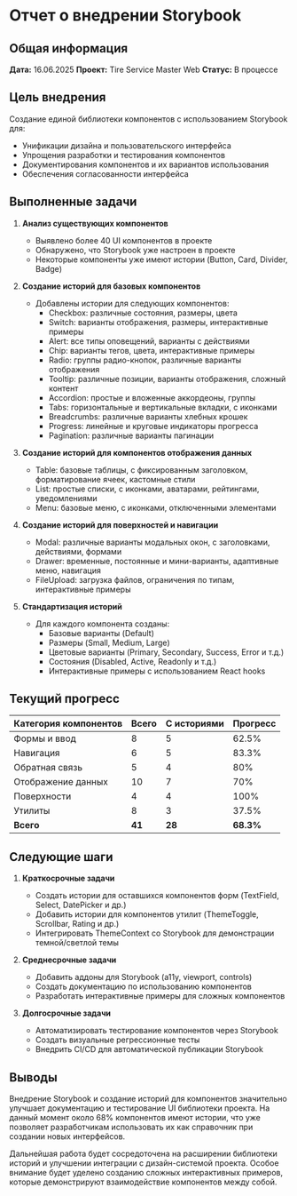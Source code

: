 # Отчет о внедрении Storybook

## Общая информация

**Дата:** 16.06.2025
**Проект:** Tire Service Master Web
**Статус:** В процессе

## Цель внедрения

Создание единой библиотеки компонентов с использованием Storybook для:
- Унификации дизайна и пользовательского интерфейса
- Упрощения разработки и тестирования компонентов
- Документирования компонентов и их вариантов использования
- Обеспечения согласованности интерфейса

## Выполненные задачи

1. **Анализ существующих компонентов**
   - Выявлено более 40 UI компонентов в проекте
   - Обнаружено, что Storybook уже настроен в проекте
   - Некоторые компоненты уже имеют истории (Button, Card, Divider, Badge)

2. **Создание историй для базовых компонентов**
   - Добавлены истории для следующих компонентов:
     - Checkbox: различные состояния, размеры, цвета
     - Switch: варианты отображения, размеры, интерактивные примеры
     - Alert: все типы оповещений, варианты с действиями
     - Chip: варианты тегов, цвета, интерактивные примеры
     - Radio: группы радио-кнопок, различные варианты отображения
     - Tooltip: различные позиции, варианты отображения, сложный контент
     - Accordion: простые и вложенные аккордеоны, группы
     - Tabs: горизонтальные и вертикальные вкладки, с иконками
     - Breadcrumbs: различные варианты хлебных крошек
     - Progress: линейные и круговые индикаторы прогресса
     - Pagination: различные варианты пагинации

3. **Создание историй для компонентов отображения данных**
   - Table: базовые таблицы, с фиксированным заголовком, форматирование ячеек, кастомные стили
   - List: простые списки, с иконками, аватарами, рейтингами, уведомлениями
   - Menu: базовые меню, с иконками, отключенными элементами

4. **Создание историй для поверхностей и навигации**
   - Modal: различные варианты модальных окон, с заголовками, действиями, формами
   - Drawer: временные, постоянные и мини-варианты, адаптивные меню, навигация
   - FileUpload: загрузка файлов, ограничения по типам, интерактивные примеры

5. **Стандартизация историй**
   - Для каждого компонента созданы:
     - Базовые варианты (Default)
     - Размеры (Small, Medium, Large)
     - Цветовые варианты (Primary, Secondary, Success, Error и т.д.)
     - Состояния (Disabled, Active, Readonly и т.д.)
     - Интерактивные примеры с использованием React hooks

## Текущий прогресс

| Категория компонентов | Всего | С историями | Прогресс |
|-----------------------|-------|-------------|----------|
| Формы и ввод          | 8     | 5           | 62.5%    |
| Навигация             | 6     | 5           | 83.3%    |
| Обратная связь        | 5     | 4           | 80%      |
| Отображение данных    | 10    | 7           | 70%      |
| Поверхности           | 4     | 4           | 100%     |
| Утилиты               | 8     | 3           | 37.5%    |
| **Всего**             | **41**| **28**      | **68.3%**|

## Следующие шаги

1. **Краткосрочные задачи**
   - Создать истории для оставшихся компонентов форм (TextField, Select, DatePicker и др.)
   - Добавить истории для компонентов утилит (ThemeToggle, Scrollbar, Rating и др.)
   - Интегрировать ThemeContext со Storybook для демонстрации темной/светлой темы

2. **Среднесрочные задачи**
   - Добавить аддоны для Storybook (a11y, viewport, controls)
   - Создать документацию по использованию компонентов
   - Разработать интерактивные примеры для сложных компонентов

3. **Долгосрочные задачи**
   - Автоматизировать тестирование компонентов через Storybook
   - Создать визуальные регрессионные тесты
   - Внедрить CI/CD для автоматической публикации Storybook

## Выводы

Внедрение Storybook и создание историй для компонентов значительно улучшает документацию и тестирование UI библиотеки проекта. На данный момент около 68% компонентов имеют истории, что уже позволяет разработчикам использовать их как справочник при создании новых интерфейсов.

Дальнейшая работа будет сосредоточена на расширении библиотеки историй и улучшении интеграции с дизайн-системой проекта. Особое внимание будет уделено созданию сложных интерактивных примеров, которые демонстрируют взаимодействие компонентов между собой. 